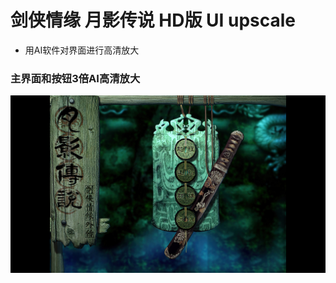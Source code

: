 # 剑侠情缘 月影传说 HD版 UI upscale
- 用AI软件对界面进行高清放大

### 主界面和按钮3倍AI高清放大
<img align="center" src="https://github.com/coolzoom/JxqyHD-ui-upscale/blob/master/Snipaste_2021-02-27_00-08-37.png" alt="1" />